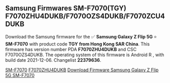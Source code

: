 <h2>Samsung Firmwares SM-F7070(TGY) F7070ZHU4DUKB/F7070OZS4DUKB/F7070ZCU4DUKB</h2>
Download the Samsung firmware for the ✅ <strong>Samsung Galaxy Z Flip 5G </strong> ⭐ <strong>SM-F7070</strong> with product code <strong>TGY</strong> <strong> from Hong Kong SAR China</strong>. This firmware has version number PDA <strong>F7070ZHU4DUKB</strong> and CSC F7070OZS4DUKB. The operating system of this firmware is Android R , with build date 2021-12-06. Changelist <strong>22379636</strong>.


[SM-F7070](https://samfirm.shop/samsung/model/SM-F7070)
[F7070ZHU4DUKB](https://samfirm.shop/samsung/pda/F7070ZHU4DUKB)
[Download Firmware Samsung Galaxy Z Flip 5G SM-F7070](https://samfirm.shop/samsung/firmware/480874)
